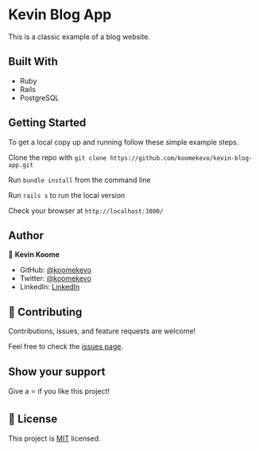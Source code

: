 # Kevin Blog App

This is a classic example of a blog website. 

## Built With

- Ruby
- Rails
- PostgreSQL

## Getting Started

To get a local copy up and running follow these simple example steps.

Clone the repo with `git clone https://github.com/koomekevo/kevin-blog-app.git`

Run `bundle install` from the command line

Run `rails s` to run the local version

Check your browser at `http://localhost:3000/`

## Author

👤 **Kevin Koome**

- GitHub: [@koomekevo](https://github.com/koomekevo)
- Twitter: [@koomekevo](https://twitter.com/koomekevo)
- LinkedIn: [LinkedIn](https://ke.linkedin.com/in/kevin-koome-aab84186)

## 🤝 Contributing

Contributions, issues, and feature requests are welcome!

Feel free to check the [issues page](../../issues/).

## Show your support

Give a ⭐️ if you like this project!

## 📝 License

This project is [MIT](./MIT.md) licensed.